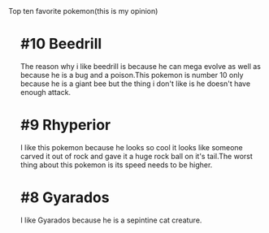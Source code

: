<DOCTYPE html>
<head>
<body>
Top ten favorite pokemon(this is my opinion)
</body>
</head>
<ul>
<h1>#10 Beedrill</h1>
<p>The reason why i like beedrill is because he can mega evolve as well as because he is a bug and a poison.This pokemon is number 10 only because he is a giant bee but the thing i don't like is he doesn't have enough attack.
<h1>#9 Rhyperior</h1>
<p>I like this pokemon because he looks so cool it looks like someone carved it out of rock and gave it a huge rock ball on it's tail.The worst thing about this pokemon is its speed needs to be higher.</p>
<h1>#8 Gyarados</h1>
<p>I like Gyarados because he is a sepintine cat creature.
